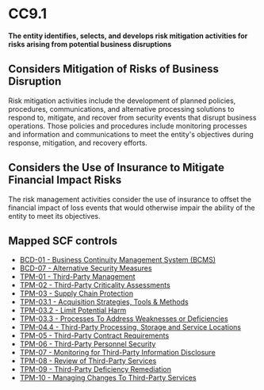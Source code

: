 # CC9.1
**The entity identifies, selects, and develops risk mitigation activities for risks arising from potential business disruptions**
## Considers Mitigation of Risks of Business Disruption
Risk mitigation activities include the development of planned policies, procedures, communications, and alternative processing solutions to respond to, mitigate, and recover from security events that disrupt business operations. Those policies and procedures include monitoring processes and information and communications to meet the entity's objectives during response, mitigation, and recovery efforts.
## Considers the Use of Insurance to Mitigate Financial Impact Risks
The risk management activities consider the use of insurance to offset the financial impact of loss events that would otherwise impair the ability of the entity to meet its objectives.
## Mapped SCF controls
- [BCD-01 - Business Continuity Management System (BCMS)](../scf/bcd-01-businesscontinuitymanagementsystem(bcms).md)
- [BCD-07 - Alternative Security Measures](../scf/bcd-07-alternativesecuritymeasures.md)
- [TPM-01 - Third-Party Management](../scf/tpm-01-third-partymanagement.md)
- [TPM-02 - Third-Party Criticality Assessments](../scf/tpm-02-third-partycriticalityassessments.md)
- [TPM-03 - Supply Chain Protection](../scf/tpm-03-supplychainprotection.md)
- [TPM-03.1 - Acquisition Strategies, Tools & Methods](../scf/tpm-031-acquisitionstrategies,tools&methods.md)
- [TPM-03.2 - Limit Potential Harm](../scf/tpm-032-limitpotentialharm.md)
- [TPM-03.3 - Processes To Address Weaknesses or Deficiencies](../scf/tpm-033-processestoaddressweaknessesordeficiencies.md)
- [TPM-04.4 - Third-Party Processing, Storage and Service Locations](../scf/tpm-044-third-partyprocessing,storageandservicelocations.md)
- [TPM-05 - Third-Party Contract Requirements](../scf/tpm-05-third-partycontractrequirements.md)
- [TPM-06 - Third-Party Personnel Security](../scf/tpm-06-third-partypersonnelsecurity.md)
- [TPM-07 - Monitoring for Third-Party Information Disclosure](../scf/tpm-07-monitoringforthird-partyinformationdisclosure.md)
- [TPM-08 - Review of Third-Party Services](../scf/tpm-08-reviewofthird-partyservices.md)
- [TPM-09 - Third-Party Deficiency Remediation](../scf/tpm-09-third-partydeficiencyremediation.md)
- [TPM-10 - Managing Changes To Third-Party Services](../scf/tpm-10-managingchangestothird-partyservices.md)